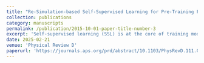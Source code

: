 ```yaml
---
title: "Re-Simulation-based Self-Supervised Learning for Pre-Training Foundation Models"
collection: publications
category: manuscripts
permalink: /publication/2015-10-01-paper-title-number-3
excerpt: 'Self-supervised learning (SSL) is at the core of training modern large machine learning models, providing a scheme for learning powerful representations that can be used in a variety of downstream tasks. However, SSL strategies must be adapted to the type of training data and downstream tasks required. We propose resimulation-based self-supervised representation learning (RS3L), a novel simulation-based SSL strategy that employs a method of resimulation to drive data augmentation for contrastive learning in the physical sciences, particularly, in fields that rely on stochastic simulators. By intervening in the middle of the simulation process and rerunning simulation components downstream of the intervention, we generate multiple realizations of an event, thus producing a set of augmentations covering all physics-driven variations available in the simulator. Using experiments from high-energy physics, we explore how this strategy may enable the development of a foundation model; we show how RS3L pretraining enables powerful performance in downstream tasks such as discrimination of a variety of objects and uncertainty mitigation. In addition to our results, we make the RS3L dataset publicly available for further studies on how to improve SSL strategies.'
date: 2025-02-21
venue: 'Physical Review D'
paperurl: 'https://journals.aps.org/prd/abstract/10.1103/PhysRevD.111.032010'
---
```


